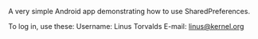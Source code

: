 A very simple Android app demonstrating how to use SharedPreferences.

To log in, use these:
Username: Linus Torvalds
E-mail: linus@kernel.org

